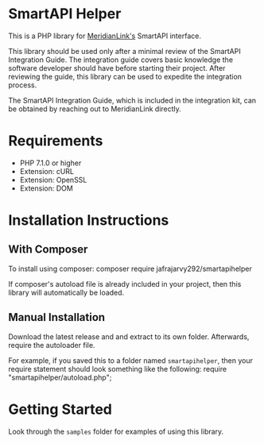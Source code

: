 # SmartAPI Helper
This is a PHP library for [MeridianLink's](http://www.meridianlink.com) SmartAPI interface.

This library should be used only after a minimal review of the SmartAPI Integration Guide. The integration guide covers basic knowledge the software developer should have before starting their project. After reviewing the guide, this library can be used to expedite the integration process.

The SmartAPI Integration Guide, which is included in the integration kit, can be obtained by reaching out to MeridianLink directly.

# Requirements
- PHP 7.1.0 or higher
- Extension: cURL
- Extension: OpenSSL
- Extension: DOM

# Installation Instructions
## With Composer
To install using composer:
    composer require jafrajarvy292/smartapihelper

If composer's autoload file is already included in your project, then this library will automatically be loaded.
## Manual Installation
Download the latest release and and extract to its own folder. Afterwards, require the autoloader file.

For example, if you saved this to a folder named `smartapihelper`, then your require statement should look something like the following:
    require "smartapihelper/autoload.php";

# Getting Started
Look through the `samples` folder for examples of using this library.
